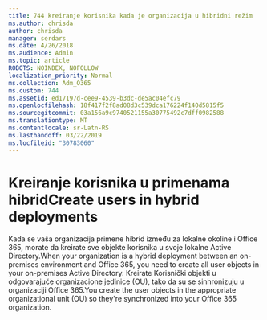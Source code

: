 ```yaml
---
title: 744 kreiranje korisnika kada je organizacija u hibridni režim
ms.author: chrisda
author: chrisda
manager: serdars
ms.date: 4/26/2018
ms.audience: Admin
ms.topic: article
ROBOTS: NOINDEX, NOFOLLOW
localization_priority: Normal
ms.collection: Adm_O365
ms.custom: 744
ms.assetid: ed17197d-cee9-4539-b3dc-de5ac04efc79
ms.openlocfilehash: 18f417f2f8ad08d3c539dca176224f140d5815f5
ms.sourcegitcommit: 03a156a9c9740521155a30775492c7dff0982588
ms.translationtype: MT
ms.contentlocale: sr-Latn-RS
ms.lasthandoff: 03/22/2019
ms.locfileid: "30783060"
---
```

# <a name="create-users-in-hybrid-deployments"></a><span data-ttu-id="0a7e4-102">Kreiranje korisnika u primenama hibrid</span><span class="sxs-lookup"><span data-stu-id="0a7e4-102">Create users in hybrid deployments</span></span>

<span data-ttu-id="0a7e4-103">Kada se vaša organizacija primene hibrid između za lokalne okoline i Office 365, morate da kreirate sve objekte korisnika u svoje lokalne Active Directory.</span><span class="sxs-lookup"><span data-stu-id="0a7e4-103">When your organization is a hybrid deployment between an on-premises environment and Office 365, you need to create all user objects in your on-premises Active Directory.</span></span> <span data-ttu-id="0a7e4-104">Kreirate Korisnički objekti u odgovarajuće organizacione jedinice (OU), tako da su se sinhronizuju u organizaciji Office 365.</span><span class="sxs-lookup"><span data-stu-id="0a7e4-104">You create the user objects in the appropriate organizational unit (OU) so they're synchronized into your Office 365 organization.</span></span>
  

